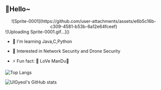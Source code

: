 ## 👋Hello~
<div align="center">
![Sprite-0001](https://github.com/user-attachments/assets/e6b5c16b-c309-4581-b53b-6a12e64fceef)

  

<div align="left">![Uploading Sprite-0001.gif…]()

- 🔭 I'm learning Java,C,Python

- 🌱 Interested in Network Security and Drone Security
- ⚡ Fun fact: 🥟 LoVe ManDu🥟




![Top Langs](https://github-readme-stats.vercel.app/api/top-langs/?username=UIGyeol&layout=compact)





![UIGyeol's GitHub stats](https://github-readme-stats.vercel.app/api?username=UIGyeol&show_icons=true&theme=radical)

